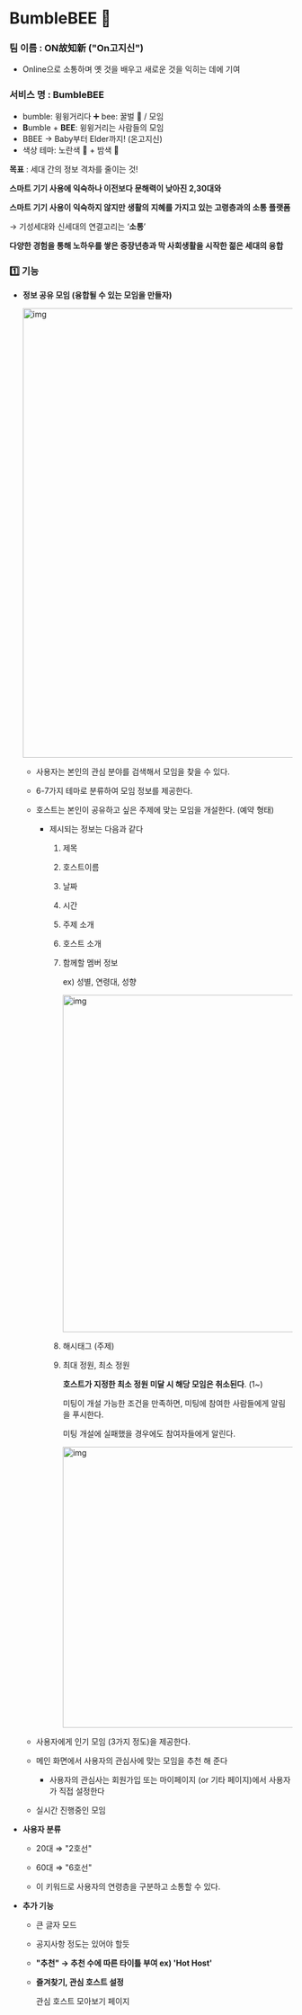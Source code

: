 # BumbleBEE 🐝

### 팀 이름 : **ON故知新** ("On고지신")

- Online으로 소통하며 옛 것을 배우고 새로운 것을 익히는 데에 기여

### 서비스 명 : BumbleBEE

- bumble: 윙윙거리다 ➕ bee: 꿀벌 🐝  / 모임
- **B**umble + **BEE**: 윙윙거리는 사람들의 모임
- BBEE → Baby부터 Elder까지! (온고지신)
- 색상 테마: 노란색 💛  + 밤색  🖤

**목표** : 세대 간의 정보 격차를 줄이는 것! 

**스마트 기기 사용에 익숙하나 이전보다 문해력이 낮아진 2,30대와** 

**스마트 기기 사용이 익숙하지 않지만 생활의 지혜를 가지고 있는 고령층과의 소통 플랫폼**

→ 기성세대와 신세대의 연결고리는 ‘**소통**’

**다양한 경험을 통해 노하우를 쌓은 중장년층과 막 사회생활을 시작한 젊은 세대의 융합**

### 1️⃣ 기능

- **정보 공유 모임 (융합될 수 있는 모임을 만들자)**

  <img src="https://s3.us-west-2.amazonaws.com/secure.notion-static.com/f6222ecc-f267-42bc-bc83-158257460648/Untitled.png?X-Amz-Algorithm=AWS4-HMAC-SHA256&X-Amz-Credential=AKIAT73L2G45O3KS52Y5%2F20210719%2Fus-west-2%2Fs3%2Faws4_request&X-Amz-Date=20210719T094645Z&X-Amz-Expires=86400&X-Amz-Signature=9ceba64a544025111941189023967e10a92808035d14d69716fcd9f1b9199c04&X-Amz-SignedHeaders=host&response-content-disposition=filename%20%3D%22Untitled.png%22" alt="img" width="800" />

  - 사용자는 본인의 관심 분야를 검색해서 모임을 찾을 수 있다.

  - 6-7가지 테마로 분류하여 모임 정보를 제공한다.

  - 호스트는 본인이 공유하고 싶은 주제에 맞는 모임을 개설한다. (예약 형태)

    - 제시되는 정보는 다음과 같다

      1. 제목

      2. 호스트이름

      3. 날짜

      4. 시간

      5. 주제 소개

      6. 호스트 소개

      7. 함께할 멤버 정보 

         ex) 성별, 연령대, 성향

         <img src="https://s3.us-west-2.amazonaws.com/secure.notion-static.com/1825b4c3-4377-4c1f-aaaf-0079af3590e9/Untitled.png?X-Amz-Algorithm=AWS4-HMAC-SHA256&X-Amz-Credential=AKIAT73L2G45O3KS52Y5%2F20210719%2Fus-west-2%2Fs3%2Faws4_request&X-Amz-Date=20210719T094710Z&X-Amz-Expires=86400&X-Amz-Signature=967bd23222c39ba2a6032362cc942f421844347f6d0e4508caf643737f23fe9c&X-Amz-SignedHeaders=host&response-content-disposition=filename%20%3D%22Untitled.png%22" alt="img" width="600" />

         

      8. 해시태그 (주제)

      9. 최대 정원, 최소 정원

         **호스트가 지정한 최소 정원 미달 시 해당 모임은 취소된다**. (1~)

         미팅이 개설 가능한 조건을 만족하면, 미팅에 참여한 사람들에게 알림을 푸시한다.

         미팅 개설에 실패했을 경우에도 참여자들에게 알린다.

         <img src="https://s3.us-west-2.amazonaws.com/secure.notion-static.com/22835551-8acf-4e21-ba75-4858149c2385/Untitled.png?X-Amz-Algorithm=AWS4-HMAC-SHA256&X-Amz-Credential=AKIAT73L2G45O3KS52Y5%2F20210719%2Fus-west-2%2Fs3%2Faws4_request&X-Amz-Date=20210719T094731Z&X-Amz-Expires=86400&X-Amz-Signature=3c125f5bcfb9573d8110947e11cc5e25808d64d99f9cb6daeca59b317250b981&X-Amz-SignedHeaders=host&response-content-disposition=filename%20%3D%22Untitled.png%22" alt="img" width="500"  />

  - 사용자에게 인기 모임 (3가지 정도)을 제공한다.

  - 메인 화면에서 사용자의 관심사에 맞는 모임을 추천 해 준다

    - 사용자의 관심사는 회원가입 또는 마이페이지 (or 기타 페이지)에서 사용자가 직접 설정한다

  - 실시간 진행중인 모임

- **사용자 분류**

  - 20대 ⇒ "2호선"

  - 60대 ⇒ "6호선"
  - 이 키워드로 사용자의 연령층을 구분하고 소통할 수 있다.

- **추가 기능**

  - 큰 글자 모드

  - 공지사항 정도는 있어야 할듯

  - **"추천" → 추천 수에 따른 타이틀 부여 ex) 'Hot Host'**

  - **즐겨찾기, 관심 호스트 설정**

    관심 호스트 모아보기 페이지